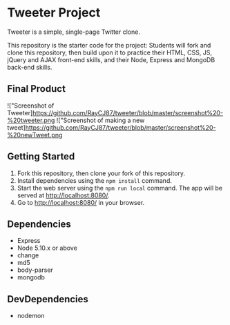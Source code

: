 # Tweeter Project

Tweeter is a simple, single-page Twitter clone.

This repository is the starter code for the project: Students will fork and clone this repository, then build upon it to practice their HTML, CSS, JS, jQuery and AJAX front-end skills, and their Node, Express and MongoDB back-end skills.

## Final Product

!["Screenshot of Tweeter]https://github.com/RayCJ87/tweeter/blob/master/screenshot%20-%20tweeter.png
!["Screenshot of making a new tweet]https://github.com/RayCJ87/tweeter/blob/master/screenshot%20-%20newTweet.png

## Getting Started

1. Fork this repository, then clone your fork of this repository.
2. Install dependencies using the `npm install` command.
3. Start the web server using the `npm run local` command. The app will be served at <http://localhost:8080/>.
4. Go to <http://localhost:8080/> in your browser.

## Dependencies

- Express
- Node 5.10.x or above
- change
- md5
- body-parser
- mongodb

## DevDependencies

- nodemon
